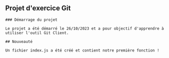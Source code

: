  ## Projet d'exercice Git

    ### Démarrage du projet

    Le projet a été démarré le 26/10/2023 et a pour objectif d'apprendre à utiliser l'outil Git Client.
    
    ## Nouveauté

    Un fichier index.js a été créé et contient notre première fonction !